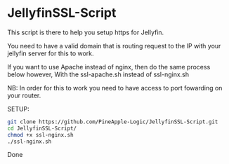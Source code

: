 # JellyfinSSL-Script
This script is there to help you setup https for Jellyfin.

You need to have a valid domain that is routing request to the IP with your jellyfin server for this to work.

If you want to use Apache instead of nginx, then do the same process below however,
With the ssl-apache.sh instead of ssl-nginx.sh

NB: In order for this to work you need to have access to port fowarding on your router.

SETUP:
````bash
git clone https://github.com/PineApple-Logic/JellyfinSSL-Script.git
cd JellyfinSSL-Script/
chmod +x ssl-nginx.sh
./ssl-nginx.sh
````

Done
